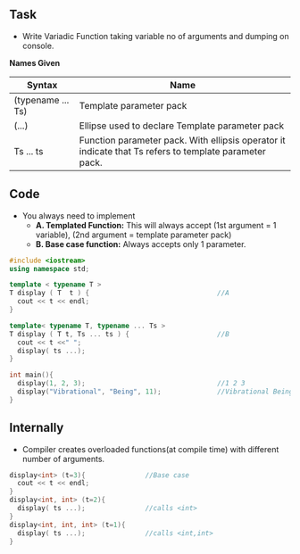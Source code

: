 ## Task
- Write Variadic Function taking variable no of arguments and dumping on console.

**Names Given**

|Syntax|Name|
|---|---|
|(typename ... Ts)|Template parameter pack|
|(...)|Ellipse used to declare Template parameter pack|
|Ts ... ts|Function parameter pack. With ellipsis operator it indicate that Ts refers to template parameter pack.|

## Code
- You always need to implement 
  - **A. Templated Function:** This will always accept (1st argument = 1 variable), (2nd argument = template parameter pack)
  - **B. Base case function:** Always accepts only 1 parameter.
```c++
#include <iostream>
using namespace std;

template < typename T >
T display ( T  t ) {                                //A
  cout << t << endl;
}

template< typename T, typename ... Ts >
T display ( T t, Ts ... ts ) {                      //B
  cout << t <<" ";
  display( ts ...);
}

int main(){
  display(1, 2, 3);                                 //1 2 3
  display("Vibrational", "Being", 11);              //Vibrational Being 11
}
```

## Internally
- Compiler creates overloaded functions(at compile time) with different number of arguments.
```c++
display<int> (t=3){               //Base case
  cout << t << endl;
}
display<int, int> (t=2){
  display( ts ...);               //calls <int>
}
display<int, int, int> (t=1){
  display( ts ...);               //calls <int,int>
}
```
